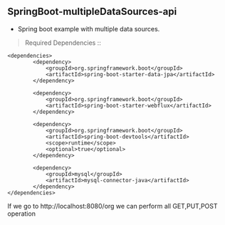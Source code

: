 ## SpringBoot-multipleDataSources-api
* Spring boot example with multiple data sources. 

> Required Dependencies ::
````
<dependencies>
		<dependency>
			<groupId>org.springframework.boot</groupId>
			<artifactId>spring-boot-starter-data-jpa</artifactId>
		</dependency>
		
		<dependency>
			<groupId>org.springframework.boot</groupId>
			<artifactId>spring-boot-starter-webflux</artifactId>
		</dependency>
	
		<dependency>
			<groupId>org.springframework.boot</groupId>
			<artifactId>spring-boot-devtools</artifactId>
			<scope>runtime</scope>
			<optional>true</optional>
		</dependency>
		
		<dependency>
			<groupId>mysql</groupId>
			<artifactId>mysql-connector-java</artifactId>
		</dependency>
</dependencies>
````
If we go to http://localhost:8080/org we can perform all GET,PUT,POST operation